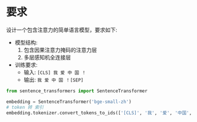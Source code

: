 # 要求

设计一个包含注意力的简单语言模型，要求如下:

- 模型结构: 
    1. 包含因果注意力掩码的注意力层
    2. 多层感知机全连接层
- 训练要求:
    - 输入: `[CLS] 我 爱 中 国 ！`
    - 输出: `我 爱 中 国 ！[SEP]`

```python
from sentence_transformers import SentenceTransformer

embedding = SentenceTransformer('bge-small-zh')
# token 转 索引
embedding.tokenizer.convert_tokens_to_ids(['[CLS]', '我', '爱', '中国', '！', '[SEP]'])
```
